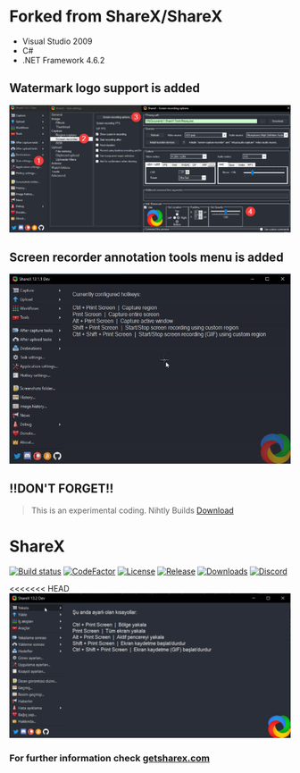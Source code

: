 # Forked from ShareX/ShareX
- Visual Studio 2009
- C#
- .NET Framework 4.6.2

## Watermark logo support is added
![](/Imgs/watermark.png)

## Screen recorder annotation tools menu is added
![](/Imgs/watermark.gif)

## !!DON'T FORGET!!
> This is an experimental coding.
> Nihtly Builds [Download](https://drive.google.com/open?id=1tUEn9h0dm_ti7ADBj0osGQEIhl6SYbwH)

# ShareX
[![Build status](https://ci.appveyor.com/api/projects/status/github/sharex/sharex?svg=true)](https://ci.appveyor.com/project/ShareX/sharex)
[![CodeFactor](https://www.codefactor.io/repository/github/sharex/sharex/badge)](https://www.codefactor.io/repository/github/sharex/sharex)
[![License](https://img.shields.io/github/license/ShareX/ShareX.svg?label=License&maxAge=86400)](./LICENSE.txt)
[![Release](https://img.shields.io/github/release/ShareX/ShareX.svg?label=Release&maxAge=60)](https://github.com/ShareX/ShareX/releases/latest)
[![Downloads](https://img.shields.io/github/downloads/ShareX/ShareX/latest/total.svg?label=Downloads&maxAge=60)](https://getsharex.com/downloads/)
[![Discord](https://discordapp.com/api/guilds/194170124859736065/widget.png)](https://discord.gg/ShareX)

<<<<<<< HEAD
[![Screenshot](/Imgs/animation.gif)](https://sites.google.com/view/slhtech/)

### For further information check [getsharex.com](https://getsharex.com)
